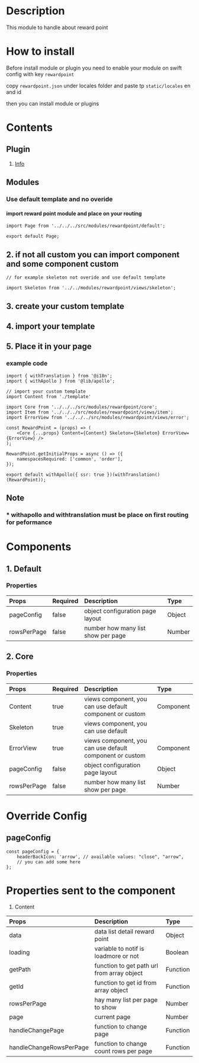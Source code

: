 # Description

This module to handle about reward point

# How to install

Before install module or plugin you need to  enable your module on swift config with key `rewardpoint`

copy `rewardpoint.json` under locales folder and paste tp `static/locales` en and id

then you can install module or plugins

# Contents

## Plugin

1. [Info](plugins/info/readme.md)  

## Modules

### Use default template and no overide
#### import reward point module and place on your routing


````
import Page from '../../../src/modules/rewardpoint/default';

export default Page;
````


## 2. if not all custom you can import component and some component custom

````
// for example skeleton not overide and use default template

import Skeleton from '../../modules/rewardpoint/views/skeleton';
````
## 3. create your custom template
## 4. import your template
## 5. Place it in your page
### example code
````
import { withTranslation } from '@i18n';
import { withApollo } from '@lib/apollo';

// import your custom template
import Content from './template'

import Core from '../../../src/modules/rewardpoint/core';
import Item from '../../../src/modules/rewardpoint/views/item';
import ErrorView from '../../../src/modules/rewardpoint/views/error';

const RewardPoint = (props) => (
    <Core {...props} Content={Content} Skeleton={Skeleton} ErrorView={ErrorView} />
);

RewardPoint.getInitialProps = async () => ({
    namespacesRequired: ['common', 'order'],
});

export default withApollo({ ssr: true })(withTranslation()(RewardPoint));

````

## Note
### * withapollo and withtranslation must be place on first routing for peformance


# Components
## 1. Default
### Properties
| Props       | Required | Description | Type |
| :---        | :---     | :---        |:---  |
| pageConfig  |  false   | object configuration page layout      | Object|
| rowsPerPage       |  false   | number how many list show per page     | Number|

## 2. Core
### Properties
| Props       | Required | Description | Type |
| :---        | :---     | :---        |:---  |
| Content      |  true    | views component, you can use default component or custom | Component |
| Skeleton      |  true    |  views component, you can use default 
| ErrorView      |  true    |  views component, you can use default component or custom | Component |
| pageConfig  |  false   | object configuration page layout      | Object|
| rowsPerPage       |  false   | number how many list show per page     | Number|

# Override Config
## pageConfig

````
const pageConfig = {
    headerBackIcon: 'arrow', // available values: "close", "arrow",
    // you can add some here
};
````

# Properties sent to the component
1. Content

| Props       | Description | Type |
| :---        | :---        |:---  |
| data     |  data list detail reward point      | Object |
| loading        |  variable to notif is loadmore or not      | Boolean |
| getPath        |     function to get path url from array object   | Function |
| getId        |  function to get id from array object  | Function |
| rowsPerPage        |  hay many list per page to show      | Number|
| page        |  current page      | Number|
| handleChangePage        |  function to change page      | Function|
| handleChangeRowsPerPage        |  function to change count rows per page      | Function|